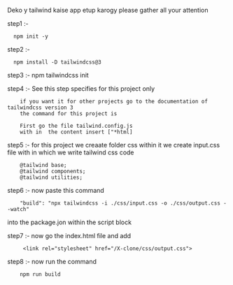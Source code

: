 Deko y tailwind kaise app etup karogy
please gather all your attention

step1 :- 

      npm init -y

step2 :- 
      
      npm install -D tailwindcss@3

step3 :- npm tailwindcss init

step4 :- See this step specifies for this project only 

        if you want it for other projects go to the documentation of tailwindcss version 3
        the command for this project is

        First go the file tailwind.config.js
        with in  the content insert ["*html]

step5 :- for this project we creaate folder css within it we create input.css file with in which we write tailwind css code 
        
        @tailwind base;
        @tailwind components;
        @tailwind utilities;

step6 :- now paste this command
       
        "build": "npx tailwindcss -i ./css/input.css -o ./css/output.css --watch"
into the package.jon 
within the script block

step7 :- now go the index.html file
         and add 
         
         <link rel="stylesheet" href="/X-clone/css/output.css">

step8 :- now run the command 
        
        npm run build
